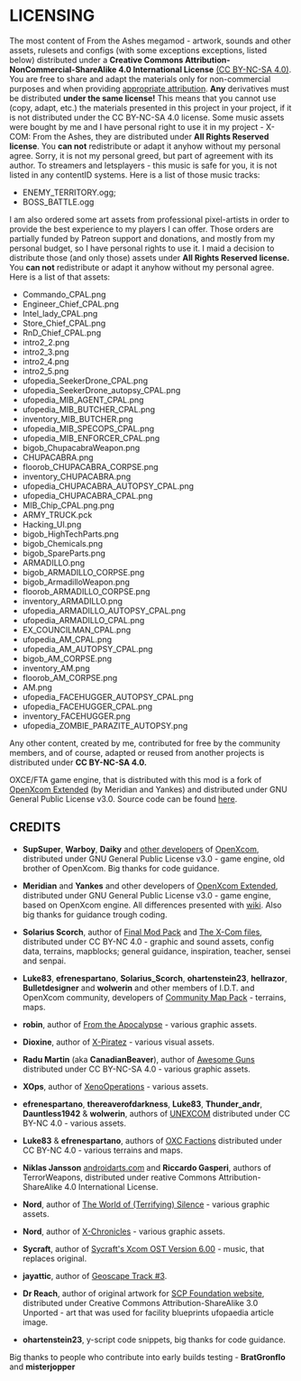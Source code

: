 # LICENSING

The most content of From the Ashes megamod - artwork, sounds and other assets, rulesets and configs (with some exceptions exceptions, listed below) distributed under a **Creative Commons Attribution-NonCommercial-ShareAlike 4.0 International License** [(CC BY-NC-SA 4.0)](http://creativecommons.org/licenses/by-nc-sa/4.0/). You are free to share and adapt the materials only for non-commercial purposes and when providing [appropriate attribution](https://wiki.creativecommons.org/wiki/License_Versions#Detailed_attribution_comparison_chart). **Any** derivatives must be distributed **under the same license!** This means that you cannot use (copy, adapt, etc.) the materials presented in this project in your project, if it is not distributed under the CC BY-NC-SA 4.0 license.
Some music assets were bought by me and I have personal right to use it in my project - X-COM: From the Ashes, they are distributed under **All Rights Reserved license**. You **can not** redistribute or adapt it anyhow without my personal agree. Sorry, it is not my personal greed, but part of agreement with its author. To streamers and letsplayers - this music is safe for you, it is not listed in any contentID systems.
Here is a list of those music tracks:

* ENEMY_TERRITORY.ogg;
* BOSS_BATTLE.ogg

I am also ordered some art assets from professional pixel-artists in order to provide the best experience to my players I can offer. Those orders are partially funded by Patreon support and donations, and mostly from my personal budget, so I have personal rights to use it. I maid a decision to distribute those (and only those) assets under **All Rights Reserved license.** You **can not** redistribute or adapt it anyhow without my personal agree.
Here is a list of that assets:

* Commando_CPAL.png
* Engineer_Chief_CPAL.png
* Intel_lady_CPAL.png
* Store_Chief_CPAL.png
* RnD_Chief_CPAL.png
* intro2_2.png
* intro2_3.png
* intro2_4.png
* intro2_5.png
* ufopedia_SeekerDrone_CPAL.png
* ufopedia_SeekerDrone_autopsy_CPAL.png
* ufopedia_MIB_AGENT_CPAL.png
* ufopedia_MIB_BUTCHER_CPAL.png
* inventory_MIB_BUTCHER.png
* ufopedia_MIB_SPECOPS_CPAL.png
* ufopedia_MIB_ENFORCER_CPAL.png
* bigob_ChupacabraWeapon.png
* CHUPACABRA.png
* floorob_CHUPACABRA_CORPSE.png
* inventory_CHUPACABRA.png
* ufopedia_CHUPACABRA_AUTOPSY_CPAL.png
* ufopedia_CHUPACABRA_CPAL.png
* MIB_Chip_CPAL.png.png
* ARMY_TRUCK.pck
* Hacking_UI.png
* bigob_HighTechParts.png
* bigob_Chemicals.png
* bigob_SpareParts.png
* ARMADILLO.png
* bigob_ARMADILLO_CORPSE.png
* bigob_ArmadilloWeapon.png
* floorob_ARMADILLO_CORPSE.png
* inventory_ARMADILLO.png
* ufopedia_ARMADILLO_AUTOPSY_CPAL.png
* ufopedia_ARMADILLO_CPAL.png
* EX_COUNCILMAN_CPAL.png
* ufopedia_AM_CPAL.png
* ufopedia_AM_AUTOPSY_CPAL.png
* bigob_AM_CORPSE.png
* inventory_AM.png
* floorob_AM_CORPSE.png
* AM.png
* ufopedia_FACEHUGGER_AUTOPSY_CPAL.png
* ufopedia_FACEHUGGER_CPAL.png
* inventory_FACEHUGGER.png
* ufopedia_ZOMBIE_PARAZITE_AUTOPSY.png

Any other content, created by me, contributed for free by the community members, and of course, adapted or reused from another projects is distributed under **CC BY-NC-SA 4.0.**

OXCE/FTA game engine, that is distributed with this mod is a fork of [OpenXcom Extended](https://openxcom.mod.io/openxcom-extended) (by Meridian and Yankes) and distributed under GNU General Public License v3.0. Source code can be found [here](https://github.com/Finnik723/OpenXcom_FTA).

## CREDITS

* **SupSuper**, **Warboy**, **Daiky** and [other developers](https://www.ufopaedia.org/index.php/Credits_(OpenXcom)) of [OpenXcom](https://openxcom.org/), distributed under GNU General Public License v3.0 - game engine, old brother of OpenXcom. Big thanks for code guidance.

* **Meridian** and **Yankes** and other developers of [OpenXcom Extended](https://openxcom.mod.io/openxcom-extended), distributed under GNU General Public License v3.0 - game engine, based on OpenXcom engine. All differences presented with [wiki](https://github.com/723Studio/OpenXcom_FTA/wiki). Also big thanks for guidance trough coding.

* **Solarius Scorch**, author of [Final Mod Pack](https://openxcom.mod.io/final-mod-pack) and [The X-Com files](https://openxcom.mod.io/the-x-com-files), distributed under CC BY-NC 4.0 - graphic and sound assets, config data, terrains, mapblocks; general guidance, inspiration, teacher, sensei and senpai.

* **Luke83**, **efrenespartano**, **Solarius_Scorch**, **ohartenstein23**, **hellrazor**, **Bulletdesigner** and **wolwerin** and other members of I.D.T. and OpenXcom community, developers of [Community Map Pack](https://openxcom.mod.io/community-map-pack) - terrains, maps.

* **robin**, author of [From the Apocalypse](https://openxcom.org/forum/index.php/topic,3319.0.html) - various graphic assets.

* **Dioxine**, author of [X-Piratez](https://www.moddb.com/mods/x-piratez) - various visual assets.

* **Radu Martin** (aka **CanadianBeaver**), author of [Awesome Guns](http://devbian.ca/AwesomeGuns/) distributed under CC BY-NC-SA 4.0 - various graphic assets.

* **XOps**, author of [XenoOperations](https://openxcom.org/forum/index.php/topic,2913.0.html) - various assets.

* **efrenespartano**, **thereaverofdarkness**, **Luke83**, **Thunder_andr**, **Dauntless1942** & **wolwerin**, authors of [UNEXCOM](https://openxcom.mod.io/unexcom) distributed under CC BY-NC 4.0 - various assets.

* **Luke83** & **efrenespartano**, authors of [OXC Factions](https://openxcom.mod.io/oxc-factions) distributed under CC BY-NC 4.0 - various terrains and maps.

* **Niklas Jansson** [androidarts.com](http://androidarts.com/) and **Riccardo Gasperi**, authors of TerrorWeapons, distributed under reative Commons Attribution-ShareAlike 4.0 International License.

* **Nord**, author of [The World of (Terrifying) Silence](https://openxcom.mod.io/the-world-of-terrifying-silence) - various graphic assets.

* **Nord**, author of [X-Chronicles](https://openxcom.org/forum/index.php/topic,6792.0.html) - various graphic assets.

* **Sycraft**, author of [Sycraft's Xcom OST Version 6.00](http://sycraft.org/content/audio/xcom.shtml) - music, that replaces original.

* **jayattic**, author of [Geoscape Track #3](http://stallone.gfxile.net/music/Geoscape.mp3).

* **Dr Reach**, author of original artwork for [SCP Foundation website](http://www.scp-wiki.net/reach-s-blueprint-folder), distributed under Creative Commons Attribution-ShareAlike 3.0 Unported - art that was used for facility blueprints ufopaedia article image.

* **ohartenstein23**, y-script code snippets, big thanks for code guidance.

Big thanks to people who contribute into early builds testing - **BratGronflo** and **misterjopper**
